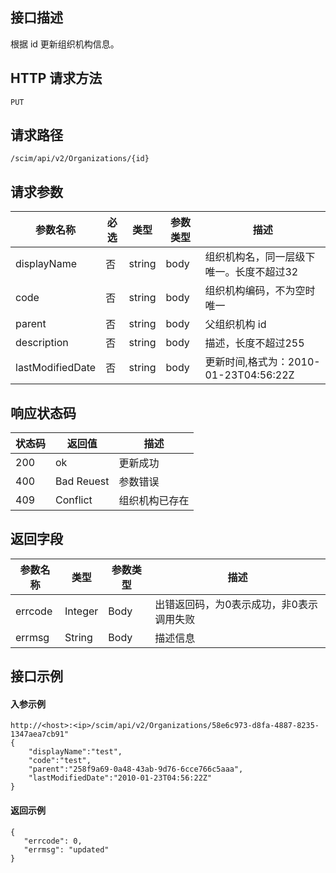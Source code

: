 
## 接口描述
根据 id 更新组织机构信息。

## HTTP 请求方法
```
PUT
```

## 请求路径
```
/scim/api/v2/Organizations/{id}
```


## 请求参数
| 参数名称         | 必选 | 类型   | 参数类型 | 描述                                     |
| ---------------- | ---- | ------ | -------- | ---------------------------------------- |
| displayName      | 否   | string | body     | 组织机构名，同一层级下唯一。长度不超过32 |
| code             | 否   | string | body     | 组织机构编码，不为空时唯一               |
| parent           | 否   | string | body     | 父组织机构 id                            |
| description      | 否   | string | body     | 描述，长度不超过255                      |
| lastModifiedDate | 否   | string | body     | 更新时间,格式为：2010-01-23T04:56:22Z    |






## 响应状态码
| 状态码 | 返回值     | 描述    |
| ---- | ---------- | -------------- |
| 200  | ok         | 更新成功       |
| 400  | Bad Reuest | 参数错误       |
| 409  | Conflict   | 组织机构已存在 |



## 返回字段
| 参数名称 | 类型    | 参数类型 | 描述                                     |
| -------- | ------- | -------- | ---------------------------------------- |
| errcode  | Integer | Body     | 出错返回码，为0表示成功，非0表示调用失败 |
| errmsg   | String  | Body     | 描述信息                                 |



##  接口示例
#### 入参示例
```
http://<host>:<ip>/scim/api/v2/Organizations/58e6c973-d8fa-4887-8235-1347aea7cb91"
{
	"displayName":"test",
	"code":"test",
	"parent":"258f9a69-0a48-43ab-9d76-6cce766c5aaa",
	"lastModifiedDate":"2010-01-23T04:56:22Z"
}

```
#### 返回示例
```
{
   "errcode": 0,
   "errmsg": "updated"
}
```




